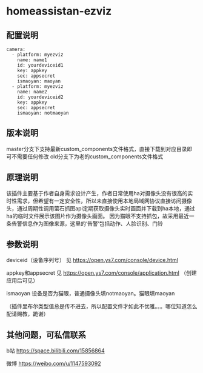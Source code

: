 # homeassistan-ezviz
配置说明
-----------------------------

    camera:
      - platform: myezviz
        name: name1
        id: yourdeviceid1
        key: appkey
        sec: appsecret
        ismaoyan: maoyan
      - platform: myezviz
        name: name2
        id: yourdeviceid2
        key: appkey
        sec: appsecret
        ismaoyan: notmaoyan
        
        
        
版本说明
-----------------------------
master分支下支持最新custom_components文件格式，直接下载到对应目录即可不需要任何修改
old分支下为老的custom_components文件格式


原理说明
-----------------------------
该插件主要基于作者自身需求设计产生，作者日常使用ha对摄像头没有很高的实时性需求，但希望有一定安全性，所以未直接使用本地局域网协议直接访问摄像头，通过周期性调用萤石抓图api定期获取摄像头实时画面并下载到ha本地，通过ha的临时文件展示该图片作为摄像头画面。
因为猫眼不支持抓包，故采用最近一条告警信息作为图像来源，这里的‘告警’包括动作、人脸识别、门铃

    
参数说明   
-----------------------------   
 deviceid（设备序列号） 见 https://open.ys7.com/console/device.html
 
 appkey和appsecret 见 https://open.ys7.com/console/application.html （创建应用后可见）
 
 ismaoyan 设备是否为猫眼，普通摄像头填notmaoyan。猫眼填maoyan

（插件里布尔类型值总是传不进去，所以配置文件才如此不优雅。。。哪位知道怎么配请赐教，跪谢）

 
 


其他问题，可私信联系
-----------------------------

b站 https://space.bilibili.com/15856864

微博 https://weibo.com/u/1147593092


